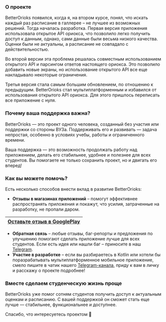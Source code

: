 ### О проекте
BetterOrioks появился, когда я, на втором курсе, понял, что искать каждый раз расписание в галлерее – не лучшее из возможных решений. Тогда началась разработка.
Первая версия приложения использовала открытое API ориокса, что позволило легко получить доступ к данным, однако, сами данные были весьма низкого качества. Оценки были не актуальны, а расписание не совпадало с действительностью.

Во второй версии эта проблема решалась совместным использованием открытого API и парсингом ответов настоящего ориокса. Это позволило добавить новые экраны, но использование открытого API все еще накладывало некоторые ограничения.

Третья версия стала самым большим обновлением, по отношению к предыдущим. BetterOrioks стал мультиплатформенным и избавился от использования открытого API ориокса. Для этого пришлось переписать все приложение с нуля.
### Почему ваша поддержка важна?
BetterOrioks — это проект одного человека, созданный без участия или поддержки со стороны ВУЗа. Поддерживать его и развивать — задача непростая, особенно в условиях учебы, работы и ограниченного времени.

Ваша поддержка — это возможность продолжать работу над приложением, делать его стабильнее, удобнее и полезнее для всех студентов. Вы помогаете не только сохранить проект, но и двигать его вперед!
### Как вы можете помочь?
Есть несколько способов внести вклад в развитие BetterOrioks:
- **Отзывы в магазинах приложений**  – помогут эффективнее распространять приложения и покажут, что усилия, затраченные на разработку, не пропали даром.

| [Оставьте отзыв в GooglePlay](https://play.google.com/store/apps/details?id=com.studentapp.betterorioks) |
| -------------------------------------------------------------------------------------------------------- |

- **Обратная связь** – любые отзывы, баг-репорты и предложения по улучшению помогают сделать приложение лучше для всех студентов. Если есть идея или нашли баг – приносите в наш [Telegram](https://t.me/+YQD5-csbrqk4ZjEy).
- **Участие в разработке** – если вы разбираетесь в Kotlin или хотели бы поразрабатывать мультиплатформенное мобильное приложение, смело пишите в чатик нашего [Telegram-канала](https://t.me/+YQD5-csbrqk4ZjEy), приду к вам в личку и расскажу о проекте подробнее!
### Вместе сделаем студенческую жизнь проще
BetterOrioks уже помог сотням студентов получить доступ к актуальным оценкам и расписанию. С вашей поддержкой он сможет стать еще лучше — стабильнее, функциональнее и доступнее.

Спасибо, что интересуетесь проектом 💙